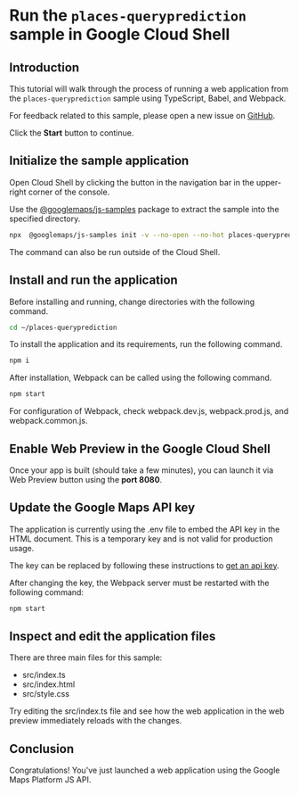 # Run the `places-queryprediction` sample in Google Cloud Shell

<walkthrough-tutorial-duration duration="10"/>

## Introduction

This tutorial will walk through the process of running a web application from
the `places-queryprediction` sample using TypeScript, Babel, and Webpack.

For feedback related to this sample, please open a new issue on
[GitHub](https://github.com/googlemaps/js-samples/issues).

Click the **Start** button to continue.

## Initialize the sample application

Open Cloud Shell by clicking the
<walkthrough-cloud-shell-icon></walkthrough-cloud-shell-icon> button in the
navigation bar in the upper-right corner of the console.

Use the [@googlemaps/js-samples](https://www.npmjs.com/package/@googlemaps/js-samples) package to
extract the sample into the specified directory.

```bash
npx  @googlemaps/js-samples init -v --no-open --no-hot places-queryprediction ~/places-queryprediction
```

The command can also be run outside of the Cloud Shell.

## Install and run the application

Before installing and running, change directories with the following command.

```bash
cd ~/places-queryprediction
```

To install the application and its requirements, run the following command.

```bash
npm i
```

After installation, Webpack can be called using the following command.

```bash
npm start
```

For configuration of Webpack, check
<walkthrough-editor-open-file filePath="places-queryprediction/webpack.dev.js">webpack.dev.js</walkthrough-editor-open-file>,
<walkthrough-editor-open-file filePath="places-queryprediction/webpack.prod.js">webpack.prod.js</walkthrough-editor-open-file>,
and
<walkthrough-editor-open-file filePath="places-queryprediction/webpack.common.js">webpack.common.js</walkthrough-editor-open-file>.

## Enable Web Preview in the Google Cloud Shell

Once your app is built (should take a few minutes), you can launch it via
<walkthrough-spotlight-pointer target="cloudshell" spotlightId="devshell-web-preview-button">Web
Preview button</walkthrough-spotlight-pointer> using the **port 8080**.

## Update the Google Maps API key

The application is currently using the
<walkthrough-editor-open-file filePath="places-queryprediction/.env">.env</walkthrough-editor-open-file>
file to embed the API key in the HTML document. This is a temporary key and is
not valid for production usage.

The key can be replaced by following these instructions to
[get an api key](https://developers.google.com/maps/documentation/javascript/get-api-key).

After changing the key, the Webpack server must be restarted with the following
command:

```bash
npm start
```

## Inspect and edit the application files

There are three main files for this sample:

*   <walkthrough-editor-open-file filePath="places-queryprediction/src/index.ts">src/index.ts</walkthrough-editor-open-file>
*   <walkthrough-editor-open-file filePath="places-queryprediction/src/index.html">src/index.html</walkthrough-editor-open-file>
*   <walkthrough-editor-open-file filePath="places-queryprediction/src/style.css">src/style.css</walkthrough-editor-open-file>

Try editing the <walkthrough-editor-open-file filePath="places-queryprediction/src/index.ts">src/index.ts</walkthrough-editor-open-file> file and see how the web application in the web preview immediately reloads with the changes.

## Conclusion

<walkthrough-conclusion-trophy></walkthrough-conclusion-trophy>

Congratulations! You've just launched a web application using the Google Maps
Platform JS API.
